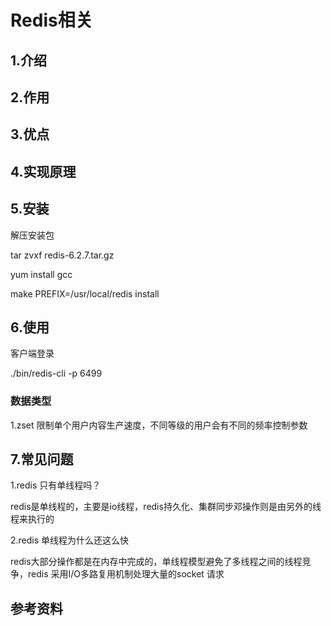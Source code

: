 # Redis相关

## 1.介绍

## 2.作用

## 3.优点

## 4.实现原理

## 5.安装

解压安装包 

tar zvxf redis-6.2.7.tar.gz 

yum install gcc 

make PREFIX=/usr/local/redis install





## 6.使用

客户端登录

./bin/redis-cli -p 6499

### 数据类型
1.zset 
限制单个用户内容生产速度，不同等级的用户会有不同的频率控制参数

## 7.常见问题

1.redis 只有单线程吗？

redis是单线程的，主要是io线程，redis持久化、集群同步邓操作则是由另外的线程来执行的

2.redis 单线程为什么还这么快

redis大部分操作都是在内存中完成的，单线程模型避免了多线程之间的线程竞争，redis 采用I/O多路复用机制处理大量的socket 请求



## 参考资料